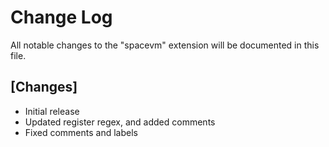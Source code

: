 # Change Log
All notable changes to the "spacevm" extension will be documented in this file.

## [Changes]
- Initial release
- Updated register regex, and added comments
- Fixed comments and labels